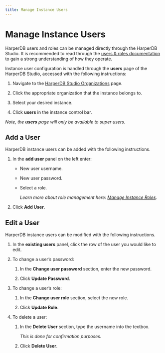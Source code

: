 ```yaml
---
title: Manage Instance Users
---
```


# Manage Instance Users

HarperDB users and roles can be managed directly through the HarperDB Studio. It is recommended to read through the [users & roles documentation](../../developers/security/users-and-roles) to gain a strong understanding of how they operate.

Instance user configuration is handled through the **users** page of the HarperDB Studio, accessed with the following instructions:

1) Navigate to the [HarperDB Studio Organizations](https:/studio.harperdb.io/organizations) page.

2) Click the appropriate organization that the instance belongs to.

3) Select your desired instance.

4) Click **users** in the instance control bar.

*Note, the **users** page will only be available to super users.*

## Add a User

HarperDB instance users can be added with the following instructions.

1) In the **add user** panel on the left enter:

   * New user username.
   
   * New user password.
   
   * Select a role.
   
      *Learn more about role management here: [Manage Instance Roles](./manage-instance-roles).*
   
2) Click **Add User**.
   
## Edit a User

HarperDB instance users can be modified with the following instructions.

1) In the **existing users** panel, click the row of the user you would like to edit.

2) To change a user’s password:

   1) In the **Change user password** section, enter the new password.
   
   2) Click **Update Password**.
   
3) To change a user’s role:

   1) In the **Change user role** section, select the new role.
   
   2) Click **Update Role**.
   
4) To delete a user:

   1) In the **Delete User** section, type the username into the textbox.
   
      *This is done for confirmation purposes.*
   
   2) Click **Delete User**.